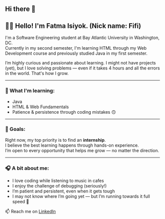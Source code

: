 ## Hi there 👋

## 👩‍💻 Hello! I'm Fatma Isiyok. (Nick name: Fifi)

I'm a Software Engineering student at Bay Atlantic University in Washington, DC.  
Currently in my second semester, I'm learning HTML through my Web Development course and previously studied Java in my first semester.  

I’m highly curious and passionate about learning. I might not have projects (yet), but I love solving problems — even if it takes 4 hours and all the errors in the world. That's how I grow.

---

### 🌱 What I'm learning:
- Java
- HTML & Web Fundamentals
- Patience & persistence through coding mistakes 🙃

---

### 🎯 Goals:
Right now, my top priority is to find an **internship**.  
I believe the best learning happens through hands-on experience.  
I’m open to every opportunity that helps me grow — no matter the direction.

---

### 🎧 A bit about me:
- I love coding while listening to music in cafes
- I enjoy the challenge of debugging (seriously!)
- I’m patient and persistent, even when it gets tough
- I may not know where I’m going yet — but I’m running towards it full speed 🚀

📫 Reach me on [LinkedIn](https://www.linkedin.com/in/fatma-isiyok-54b267305/)

